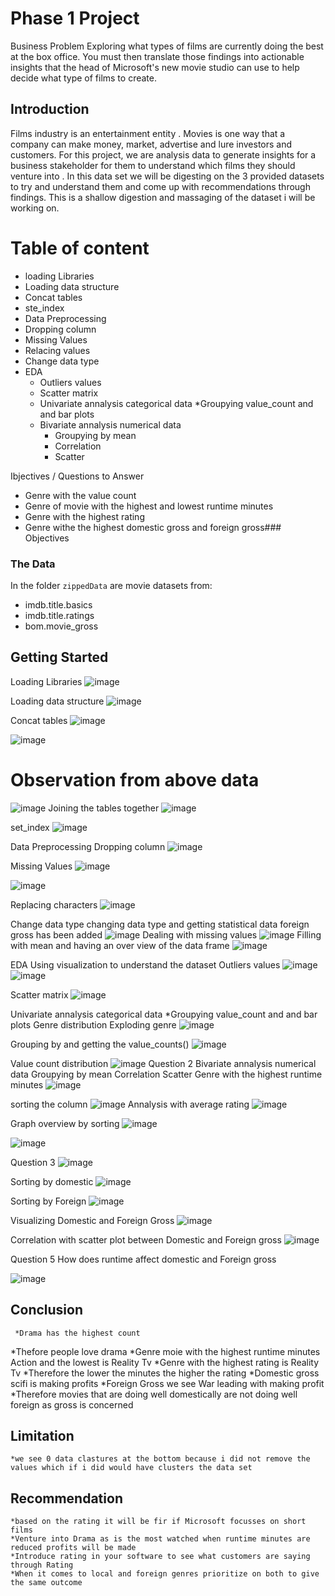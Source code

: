 # Phase 1 Project

Business Problem
Exploring what types of films are currently doing the best at the box office. You must then translate those findings into actionable insights that the head of Microsoft's new movie studio can use to help decide what type of films to create.

## Introduction 
Films industry is an entertainment entity . Movies is one way that a company can make money, market, advertise and lure investors and customers.
For this project, we are analysis data to generate insights for a business stakeholder for them to understand which films they should venture into .
In this data set we will be digesting on the 3 provided datasets to try and understand them and come up with recommendations through findings. This is a shallow digestion and massaging of the dataset i will be working on.

# Table of content 
*  loading Libraries 
*  Loading data structure 
*  Concat tables
*  ste_index
*  Data Preprocessing
*  Dropping column 
*  Missing Values 
*  Relacing values 
*  Change data type 
*  EDA 
   *  Outliers values 
   *  Scatter matrix
   *  Univariate annalysis categorical data
        *Groupying value_count and and bar plots 
   *  Bivariate annalysis numerical data
        * Groupying by mean 
        *  Correlation 
        *  Scatter

 Ibjectives / Questions to Answer
* Genre with the value count
* Genre of movie with the highest and lowest runtime minutes
* Genre with the highest rating
* Genre withe the highest domestic gross and foreign gross### Objectives


### The Data

In the folder `zippedData` are movie datasets from:
* imdb.title.basics
* imdb.title.ratings
* bom.movie_gross

## Getting Started 
Loading Libraries
![image](https://user-images.githubusercontent.com/121230138/218148002-92a863a1-5de1-43d7-a4dd-ad0093cf3fe4.png)

Loading data structure
![image](https://user-images.githubusercontent.com/121230138/218148221-1d50af06-b4bf-444e-b877-9a6a7616e85e.png)

Concat tables
![image](https://user-images.githubusercontent.com/121230138/218148306-9c3b75a5-9ddb-4ac6-879e-d8d9207081c1.png)

![image](https://user-images.githubusercontent.com/121230138/218150373-780429f8-be83-4fc0-9116-12937180f6d3.png)
 # Observation from above data 
 ![image](https://user-images.githubusercontent.com/121230138/218150535-3cf9d459-dc2d-4aaa-bb0e-e94c63605775.png)
Joining the tables together 
![image](https://user-images.githubusercontent.com/121230138/218150769-ea1a943d-6280-42dd-8196-4c7f4324a8bb.png)

set_index
![image](https://user-images.githubusercontent.com/121230138/218152187-7b7199c4-25a0-4e5e-b635-acdb7553f8e2.png)

Data Preprocessing
Dropping column
![image](https://user-images.githubusercontent.com/121230138/218152309-6849acb5-d1da-4433-8eb1-7e6e768ef052.png)

Missing Values
![image](https://user-images.githubusercontent.com/121230138/218152410-61938972-5116-4139-83ca-fa01a1be0812.png)

![image](https://user-images.githubusercontent.com/121230138/218152584-a93c408a-e735-42a8-aa2b-96fcfdb7273c.png)

Replacing characters
![image](https://user-images.githubusercontent.com/121230138/218152669-7258c470-7cae-429d-85d0-90af5f6a42b3.png)

Change data type
changing data type and getting statistical data foreign gross has been added 
![image](https://user-images.githubusercontent.com/121230138/218153231-2437d495-db87-43cf-8623-01cfb7360c75.png)
Dealing with missing values 
![image](https://user-images.githubusercontent.com/121230138/218154829-41d5e618-e165-4274-80c1-219600e598fd.png)
 Filling with mean and having an over view of the data frame 
 ![image](https://user-images.githubusercontent.com/121230138/218156848-d9a13fda-443c-4900-b63f-742848bdb528.png)

EDA
Using visualization to understand the dataset 
Outliers values
![image](https://user-images.githubusercontent.com/121230138/218158545-e7260f3d-a980-47b5-83eb-2574bab2a8d0.png)
![image](https://user-images.githubusercontent.com/121230138/218158631-1ed454d0-d652-496c-ba17-896b29b4ef05.png)

Scatter matrix
![image](https://user-images.githubusercontent.com/121230138/218158772-ce550ab5-32d9-4c81-be65-d5b8ae08c177.png)

Univariate annalysis categorical data *Groupying value_count and and bar plots
Genre distribution 
Exploding genre 
![image](https://user-images.githubusercontent.com/121230138/218159487-19f434ab-65d3-463b-b6e2-b14a0dfc4f5e.png)

Grouping by and getting the value_counts()
![image](https://user-images.githubusercontent.com/121230138/218159699-5dc2263c-0433-4b36-85b3-94ca42ddeb09.png)

Value count distribution 
![image](https://user-images.githubusercontent.com/121230138/218159923-4bc2f982-460d-42e5-bf37-50125e935520.png)
 Question 2 
 Bivariate annalysis numerical data
Groupying by mean
Correlation
Scatter
 Genre with the highest runtime minutes 
![image](https://user-images.githubusercontent.com/121230138/218160911-d29a16c6-843f-495c-a1ea-78655ce6ebbc.png)

sorting the column
![image](https://user-images.githubusercontent.com/121230138/218161017-156c28ab-d703-4ea7-b541-5b627332c744.png)
Annalysis with average rating 
![image](https://user-images.githubusercontent.com/121230138/218161175-e2798e16-4a00-49dd-b36c-2235b3cbf4b7.png)

Graph overview by sorting
![image](https://user-images.githubusercontent.com/121230138/218161310-8aa1b0ce-c0a1-49a4-a5e8-02281012e361.png)

![image](https://user-images.githubusercontent.com/121230138/218161385-6c446f7c-5e7f-4364-946a-1e47aa20f1e1.png)

Question 3
![image](https://user-images.githubusercontent.com/121230138/218161520-4a682ba5-84be-47e1-a531-e02677ff0fd8.png)

Sorting by domestic 
![image](https://user-images.githubusercontent.com/121230138/218161663-925cdfd1-98ec-460b-bc3f-7bf77ae513f8.png)

Sorting by Foreign 
![image](https://user-images.githubusercontent.com/121230138/218161752-cffcb0fb-85b8-4832-a95a-31c8ce8e1401.png)

Visualizing Domestic and Foreign Gross 
![image](https://user-images.githubusercontent.com/121230138/218161960-9639135e-e902-4adf-9c53-5b018b94f6e8.png)

Correlation with scatter plot between Domestic and Foreign gross 
![image](https://user-images.githubusercontent.com/121230138/218162183-cc782a71-f88f-4b37-8225-d01d358ffa81.png)

Question 5 
How does runtime affect domestic and Foreign gross 

![image](https://user-images.githubusercontent.com/121230138/218162473-013b6059-b975-4d2b-a874-099ec6b8e748.png)

## Conclusion
     *Drama has the highest count
*Thefore people love drama
     *Genre moie with the highest runtime minutes Action and the lowest is Reality Tv
     *Genre with the highest rating is Reality Tv
*Therefore the lower the minutes the higher the rating
     *Domestic gross scifi is making profits
     *Foreign Gross we see War leading with making profit
*Therefore movies that are doing well domestically are not doing well foreign as gross is concerned

## Limitation
    *we see 0 data clastures at the bottom because i did not remove the values which if i did would have clusters the data set
## Recommendation
    *based on the rating it will be fir if Microsoft focusses on short films
    *Venture into Drama as is the most watched when runtime minutes are reduced profits will be made
    *Introduce rating in your software to see what customers are saying through Rating
    *When it comes to local and foreign genres prioritize on both to give the same outcome
